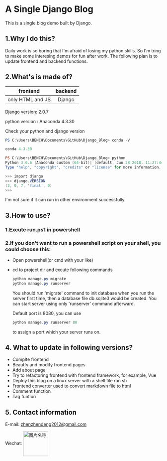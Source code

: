 # A Single Django Blog

This is a single blog demo built by Django.

## 1.Why I do this?
Daily work is so boring that I'm afraid of losing my python skills. So I'm tring to make some interesing demos for fun after work. The following plan is to update frontend and backend functions.

## 2.What's is made of?

|frontend        | backend|
|:--------------:|:------:|
|only HTML and JS| Django |

Django version: 2.0.7

python version : Anaconda 4.3.30

Check your python and django version
```powershell
PS C:\Users\BENCH\Documents\GitHub\Django_Blog> conda -V

conda 4.3.30

PS C:\Users\BENCH\Documents\GitHub\Django_Blog> python
Python 3.6.6 |Anaconda custom (64-bit)| (default, Jun 28 2018, 11:27:44) [MSC v.1900 64 bit (AMD64)] on win32
Type "help", "copyright", "credits" or "license" for more information.

>>> import django
>>> django.VERSION
(2, 0, 7, 'final', 0)
>>>

```
I'm not sure if it can run in other environment successfully.

## 3.How to use?

### 1.Excute run.ps1 in powershell

### 2.If you don't want to run a powershell script on your shell, you could choose this:

-  Open powershell(or cmd with your like)
-  cd to project dir and excute following commands
   ```powershell
   python manage.py migrate
   python manage.py runserver   
   ```
   You should run 'migrate' command to init database when you run the server first time, then a database file db.sqlite3 would be created. You can start server using only 'runserver' command afterward.

   Default port is 8080, you can use 
   ```powershell
   python manage.py runserver 80
   ```
   to assign a port which your server runs on.

## 4. What to update in following versions?

- Complte frontend
- Beautfy  and modify frontend pages
- Add about page
- Try to refactoring frontend with frontend framework, 
for example, Vue
- Deploy this blog on a linux server with a shell file run.sh
- Frontend converter used to convert markdown file to html
- Comment function
- Tag funtion

## 5. Contact information
E-mail: zhenzhendeng2012@gmail.com

Wechat:
 <img src="https://dengzhenzhen.github.io/img/715e7edc65904110b0bb9b52e24272b1-560x560.jpg" width = "80" height = "80" alt="图片名称" align=center />

